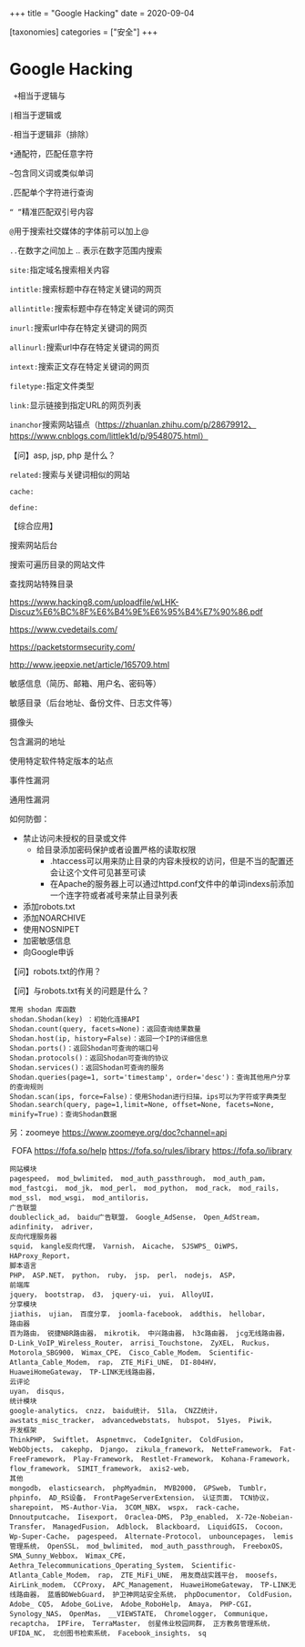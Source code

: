 +++
title = "Google Hacking"
date = 2020-09-04

[taxonomies]
categories = ["安全"]
+++

# Google Hacking

` +`相当于逻辑与

`|`相当于逻辑或
<!-- more -->

`-`相当于逻辑非（排除）

`*`通配符，匹配任意字符

`~`包含同义词或类似单词

`.`匹配单个字符进行查询

`“ ”`精准匹配双引号内容

`@`用于搜索社交媒体的字体前可以加上@

`..`在数字之间加上 .. 表示在数字范围内搜索



`site:`指定域名搜索相关内容

`intitle:`搜索标题中存在特定关键词的网页

`allintitle:`搜索标题中存在特定关键词的网页

`inurl:`搜索url中存在特定关键词的网页

`allinurl:`搜索url中存在特定关键词的网页

`intext:`搜索正文存在特定关键词的网页

`filetype:`指定文件类型

`link:`显示链接到指定URL的网页列表

`inanchor`搜索网站锚点（https://zhuanlan.zhihu.com/p/28679912、https://www.cnblogs.com/littlek1d/p/9548075.html）



【问】asp, jsp, php 是什么？



`related:`搜索与关键词相似的网站

`cache:`

`define:`





【综合应用】

搜索网站后台

搜索可遍历目录的网站文件

查找网站特殊目录





https://www.hacking8.com/uploadfile/wLHK-Discuz%E6%BC%8F%E6%B4%9E%E6%95%B4%E7%90%86.pdf

https://www.cvedetails.com/

https://packetstormsecurity.com/

http://www.jeepxie.net/article/165709.html





敏感信息（简历、邮箱、用户名、密码等）

敏感目录（后台地址、备份文件、日志文件等）

摄像头

包含漏洞的地址

使用特定软件特定版本的站点





事件性漏洞

通用性漏洞





如何防御：

- 禁止访问未授权的目录或文件
  - 给目录添加密码保护或者设置严格的读取权限
    - .htaccess可以用来防止目录的内容未授权的访问，但是不当的配置还会让这个文件可见甚至可读
    - 在Apache的服务器上可以通过httpd.conf文件中的单词indexs前添加一个连字符或者减号来禁止目录列表
- 添加robots.txt
- 添加NOARCHIVE
- 使用NOSNIPET
- 加密敏感信息
- 向Google申诉



【问】robots.txt的作用？

【问】与robots.txt有关的问题是什么？







```
常用 shodan 库函数 
shodan.Shodan(key) ：初始化连接API 
Shodan.count(query, facets=None)：返回查询结果数量 
Shodan.host(ip, history=False)：返回一个IP的详细信息 
Shodan.ports()：返回Shodan可查询的端口号 
Shodan.protocols()：返回Shodan可查询的协议 
Shodan.services()：返回Shodan可查询的服务 
Shodan.queries(page=1, sort='timestamp', order='desc')：查询其他用户分享的查询规则 
Shodan.scan(ips, force=False)：使用Shodan进行扫描，ips可以为字符或字典类型 
Shodan.search(query, page=1,limit=None, offset=None, facets=None, minify=True)：查询Shodan数据
```





另：zoomeye   https://www.zoomeye.org/doc?channel=api

​		FOFA      https://fofa.so/help	https://fofa.so/rules/library   https://fofa.so/library





```
网站模块
pagespeed， mod_bwlimited， mod_auth_passthrough， mod_auth_pam， mod_fastcgi， mod_jk， mod_perl， mod_python， mod_rack， mod_rails， mod_ssl， mod_wsgi， mod_antiloris，
广告联盟
doubleclick_ad， baidu广告联盟， Google_AdSense， Open_AdStream， adinfinity， adriver，
反向代理服务器
squid， kangle反向代理， Varnish， Aicache， SJSWPS_ OiWPS， HAProxy_Report，
脚本语言
PHP， ASP.NET， python， ruby， jsp， perl， nodejs， ASP，
前端库
jquery， bootstrap， d3， jquery-ui， yui， AlloyUI，
分享模块
jiathis， ujian， 百度分享， joomla-facebook， addthis， hellobar，
路由器
百为路由， 锐捷NBR路由器， mikrotik， 中兴路由器， h3c路由器， jcg无线路由器， D-Link_VoIP_Wireless_Router， arrisi_Touchstone， ZyXEL， Ruckus， Motorola_SBG900， Wimax_CPE， Cisco_Cable_Modem， Scientific-Atlanta_Cable_Modem， rap， ZTE_MiFi_UNE， DI-804HV， HuaweiHomeGateway， TP-LINK无线路由器，
云评论
uyan， disqus，
统计模块
google-analytics， cnzz， baidu统计， 51la， CNZZ统计， awstats_misc_tracker， advancedwebstats， hubspot， 51yes， Piwik，
开发框架
ThinkPHP， Swiftlet， Aspnetmvc， CodeIgniter， ColdFusion， WebObjects， cakephp， Django， zikula_framework， NetteFramework， Fat-FreeFramework， Play-Framework， Restlet-Framework， Kohana-Framework， flow_framework， SIMIT_framework， axis2-web，
其他
mongodb， elasticsearch， phpMyadmin， MVB2000， GPSweb， Tumblr， phpinfo， AD_RS设备， FrontPageServerExtension， 认证页面， TCN协议， sharepoint， MS-Author-Via， 3COM_NBX， wspx， rack-cache， Dnnoutputcache， Iisexport， Oraclea-DMS， P3p_enabled， X-72e-Nobeian-Transfer， ManagedFusion， Adblock， Blackboard， LiquidGIS， Cocoon， Wp-Super-Cache， pagespeed， Alternate-Protocol， unbouncepages， lemis管理系统， OpenSSL， mod_bwlimited， mod_auth_passthrough， FreeboxOS， SMA_Sunny_Webbox， Wimax_CPE， Aethra_Telecommunications_Operating_System， Scientific-Atlanta_Cable_Modem， rap， ZTE_MiFi_UNE， 用友商战实践平台， moosefs， AirLink_modem， CCProxy， APC_Management， HuaweiHomeGateway， TP-LINK无线路由器， 蓝盾BDWebGuard， 护卫神网站安全系统， phpDocumentor， ColdFusion， Adobe_ CQ5， Adobe_GoLive， Adobe_RoboHelp， Amaya， PHP-CGI， Synology_NAS， OpenMas， __VIEWSTATE， Chromelogger， Communique， recaptcha， IPFire， TerraMaster， 创星伟业校园网群， 正方教务管理系统， UFIDA_NC， 北创图书检索系统， Facebook_insights， sq
```


